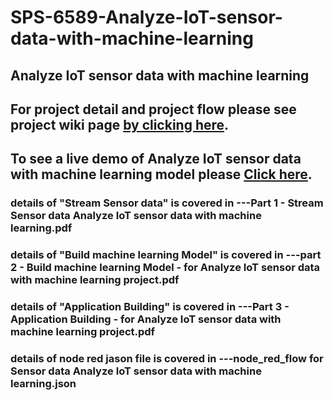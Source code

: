 # SPS-6589-Analyze-IoT-sensor-data-with-machine-learning
## Analyze IoT sensor data with machine learning

## For project detail and project flow please see project wiki page [by clicking here](https://github.com/SmartPracticeschool/SPS-6589-Analyze-IoT-sensor-data-with-machine-learning/wiki). 



## To see a live demo of Analyze IoT sensor data with machine learning model please [Click here](https://node-red-gpayq-2020-10-01.mybluemix.net/ui). 

### details of "Stream Sensor data" is covered in ---Part 1 - Stream Sensor data Analyze IoT sensor data with machine learning.pdf
### details of "Build machine learning Model" is covered in  ---part 2 - Build machine learning Model  -  for Analyze IoT sensor data with machine learning  project.pdf
### details of "Application Building" is covered in ---Part 3 - Application Building -  for Analyze IoT sensor data with machine learning  project.pdf
### details of node red jason file is covered in ---node_red_flow for Sensor data Analyze IoT sensor data with machine learning.json
